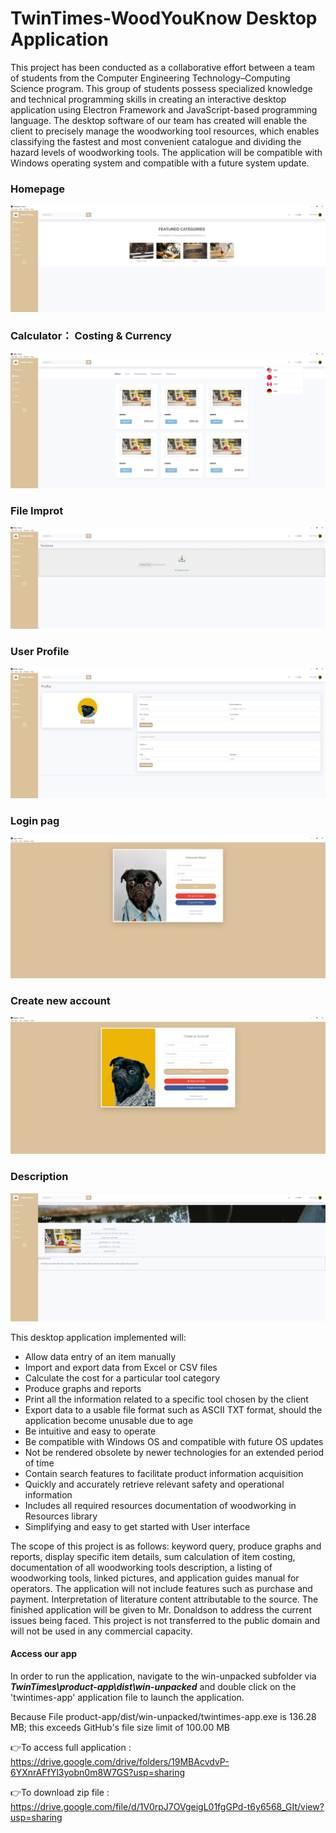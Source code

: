 # TwinTimes-WoodYouKnow Desktop Application

This project has been conducted as a collaborative effort between a team of students from the Computer Engineering Technology–Computing Science program. This group of students possess specialized knowledge and technical programming skills in creating an interactive desktop application using Electron Framework and JavaScript-based programming language. The desktop software of our team has created will enable the client to precisely manage the woodworking tool resources, which enables classifying the fastest and most convenient catalogue and dividing the hazard levels of woodworking tools. The application will be compatible with Windows operating system and compatible with a future system update.
### Homepage ###
![Alt text](/fd1.png?raw=true "Screeshot 1 - Homepage")
### Calculator： Costing & Currency ###
![Alt text](/fd2.png?raw=true "Screeshot 2 - Calculator： Costing & Currency")
### File Improt ###
![Alt text](/fd3.png?raw=true "Screeshot 3 - File Improt")
### User Profile ### 
![Alt text](/fd4.png?raw=true "Screeshot 4 - User Profile")
### Login pag ### 
![Alt text](/fd5.png?raw=true "Screeshot 5 - Login page")
### Create new account ###
![Alt text](/fd6.png?raw=true "Screeshot 6 - Create new account")
### Description ###
![Alt text](/fd7.png?raw=true "Screeshot 7 - Description")

This desktop application implemented will:
* Allow data entry of an item manually
* Import and export data from Excel or CSV files
* Calculate the cost for a particular tool category
* Produce graphs and reports
* Print all the information related to a specific tool chosen by the client
* Export data to a usable file format such as ASCII TXT format, should the application become unusable due to age
* Be intuitive and easy to operate
* Be compatible with Windows OS and compatible with future OS updates
* Not be rendered obsolete by newer technologies for an extended period of time
* Contain search features to facilitate product information acquisition
* Quickly and accurately retrieve relevant safety and operational information
* Includes all required resources documentation of woodworking in Resources library
* Simplifying and easy to get started with User interface

The scope of this project is as follows: keyword query, produce graphs and reports, display specific item details, sum calculation of item costing, documentation of all woodworking tools description, a listing of woodworking tools, linked pictures, and application guides manual for operators. The application will not include features such as purchase and payment. Interpretation of literature content attributable to the source. The finished application will be given to Mr. Donaldson to address the current issues being faced. This project is not transferred to the public domain and will not be used in any commercial capacity.

#### Access our app ####
In order to run the application, navigate to the win-unpacked subfolder via ***TwinTimes\product-app\dist\win-unpacked*** and double click on the 'twintimes-app' application file to launch the application. 

Because File product-app/dist/win-unpacked/twintimes-app.exe is 136.28 MB; this exceeds GitHub's file size limit of 100.00 MB

:point_right:To access full application : https://drive.google.com/drive/folders/19MBAcvdvP-6YXnrAFfYl3yobn0m8W7GS?usp=sharing

:point_right:To download zip file : https://drive.google.com/file/d/1V0rpJ7OVgeigL01fgGPd-t6y6568_GIt/view?usp=sharing
